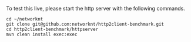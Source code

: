To test this live, please start the http server with the following commands.

```
cd ~/networknt
git clone git@github.com:networknt/http2client-benchmark.git
cd http2client-benchmark/httpserver
mvn clean install exec:exec
```
